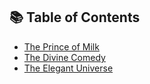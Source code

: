 
## 📚 **Table of Contents**
* [The Prince of Milk](The%20Prince%20of%20Milk)
* [The Divine Comedy](The%20Divine%20Comedy.md)
* [The Elegant Universe](The%20Elegant%20Universe)